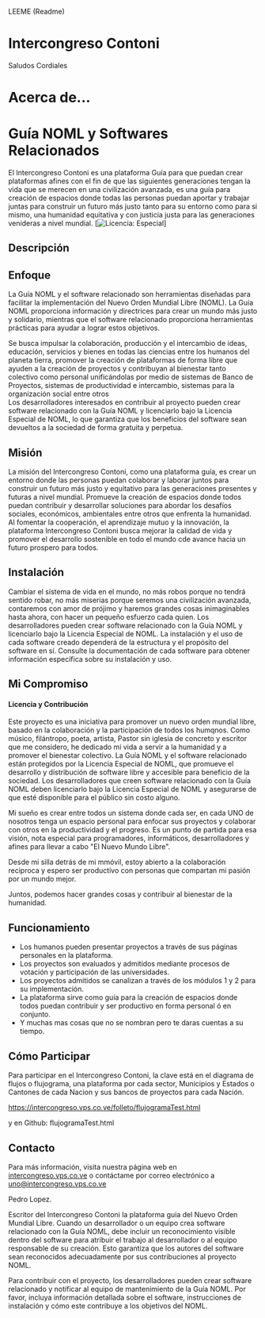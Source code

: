 LEEME (Readme)

# Intercongreso Contoni
Saludos Cordiales
# Acerca de...

# Guía NOML y Softwares Relacionados

El Intercongreso Contoni es una plataforma Guía para que puedan crear plataformas afines con el fin de que las siguientes generaciones tengan la vida que se merecen en una civilización avanzada, es una guía para creación de espacios donde todas las personas puedan aportar y trabajar juntas para construir un futuro más justo tanto para su entorno como para si mismo, una humanidad equitativa y con justicia justa para las generaciones venideras a nivel mundial.
[![Licencia: Especial]([https://img.shields.io/badge/Licencia:Especial-blue.svg](https://intercongreso.vps.co.ve/folleto/LICENSE.html))]



## Descripción

## Enfoque
La Guía NOML y el software relacionado son herramientas diseñadas para facilitar la implementación del Nuevo Orden Mundial Libre (NOML). La Guía NOML proporciona información y directrices para crear un mundo más justo y solidario, mientras que el software relacionado proporciona herramientas prácticas para ayudar a lograr estos objetivos.

Se busca impulsar la colaboración, producción y el intercambio de ideas, educación, servicios y bienes en todas las ciencias entre los humanos del planeta tierra,  promover la creación de plataformas de forma libre que ayuden a la creación de proyectos y contribuyan al bienestar tanto colectivo como personal unificándolas por medio de sistemas de Banco de Proyectos, sistemas de productividad e intercambio, sistemas para la organización social entre otros   
Los desarrolladores interesados en contribuir al proyecto pueden crear software relacionado con la Guía NOML y licenciarlo bajo la Licencia Especial de NOML, lo que garantiza que los beneficios del software sean devueltos a la sociedad de forma gratuita y perpetua.

## Misión 
La misión del Intercongreso Contoni, como una plataforma guía, es crear un entorno donde las personas puedan colaborar y laborar juntos para construir un futuro más justo y equitativo para las generaciones presentes y futuras a nivel mundial. Promueve la creación de espacios donde todos puedan contribuir y desarrollar soluciones para abordar los desafíos sociales, económicos, ambientales entre otros que enfrenta la humanidad. Al fomentar la cooperación, el aprendizaje mutuo y la innovación, la plataforma Intercongreso Contoni busca mejorar la calidad de vida y promover el desarrollo sostenible en todo el mundo cde avance hacia un futuro prospero para todos.

## Instalación

Cambiar el sistema de vida en el mundo, no más robos porque no tendrá sentido robar, no más miserias porque seremos una civilización avanzada, contaremos con amor de prójimo y haremos grandes cosas inimaginables hasta ahora, con hacer un pequeño esfuerzo cada quien.
Los desarrolladores pueden crear software relacionado con la Guía NOML y licenciarlo bajo la Licencia Especial de NOML. La instalación y el uso de cada software creado dependerá de la estructura y el propósito del software en sí. Consulte la documentación de cada software para obtener información específica sobre su instalación y uso.

## Mi Compromiso
#### Licencia y Contribución

Este proyecto es una iniciativa para promover un nuevo orden mundial libre, basado en la colaboración y la participación de todos los humqnos. Como músico, filántropo, poeta, artista, Pastor sin iglesia de concreto y escritor que me considero, he dedicado mi vida a servir a la humanidad y a promover el bienestar colectivo.
La Guía NOML y el software relacionado están protegidos por la Licencia Especial de NOML, que promueve el desarrollo y distribución de software libre y accesible para beneficio de la sociedad. Los desarrolladores que creen software relacionado con la Guía NOML deben licenciarlo bajo la Licencia Especial de NOML y asegurarse de que esté disponible para el público sin costo alguno.

Mi sueño es crear entre todos un sistema donde cada ser, en cada UNO de nosotros tenga un espacio personal para enfocar sus proyectos y colaborar con otros en la productividad y el progreso. Es un punto de partida para esa visión, nota especial para programadores, informáticos, desarrolladores y afines para llevar a cabo "El Nuevo Mundo Libre".

Desde mi silla detrás de mi  mmóvil, estoy abierto a la colaboración reciproca y espero ser productivo con personas que compartan mi pasión por un mundo mejor.

Juntos, podemos hacer grandes cosas y contribuir al bienestar de la humanidad.


## Funcionamiento

- Los humanos pueden presentar proyectos a través de sus páginas personales en la plataforma.
- Los proyectos son evaluados y admitidos mediante procesos de votación y participación de las universidades.
- Los proyectos admitidos se canalizan a través de los módulos 1 y 2 para su implementación.
- La plataforma sirve como guía para la creación de espacios donde todos puedan contribuir y ser productivo en forma personal ó en conjunto.
- Y muchas mas cosas que no se nombran pero te daras cuentas a su tiempo. 


## Cómo Participar

Para participar en el Intercongreso Contoni, la clave está en el diagrama de flujos o flujograma, una plataforma por cada sector, Municipios y Estados o Cantones de cada Nacion y sus bancos de proyectos para cada Nación.

https://intercongreso.vps.co.ve/folleto/flujogramaTest.html

y en Github: flujogramaTest.html



## Contacto

Para más información, visita nuestra página web en [intercongreso.vps.co.ve](https://intercongreso.vps.co.ve) o contáctame por correo electrónico a uno@intercongreso.vps.co.ve


Pedro Lopez.

Escritor del Intercongreso Contoni la plataforma guia del Nuevo Orden Mundial Libre.
Cuando un desarrollador o un equipo crea software relacionado con la Guía NOML, debe incluir un reconocimiento visible dentro del software para atribuir el trabajo al desarrollador o al equipo responsable de su creación. Esto garantiza que los autores del software sean reconocidos adecuadamente por sus contribuciones al proyecto NOML.

Para contribuir con el proyecto, los desarrolladores pueden crear software relacionado y notificar al equipo de mantenimiento de la Guía NOML. Por favor, incluya información detallada sobre el software, instrucciones de instalación y cómo este contribuye a los objetivos del NOML.




